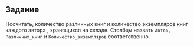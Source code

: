 ## Задание

Посчитать, количество различных книг и количество экземпляров книг каждого автора , хранящихся на складе.  Столбцы назвать `Автор, Различных_книг` и `Количество_экземпляров` соответственно.